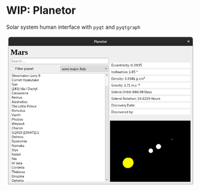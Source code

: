 # WIP: Planetor

Solar system human interface with `pyqt` and `pyqtgraph`

![interface](images/interface.png)